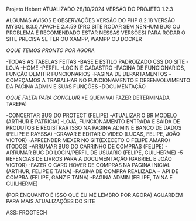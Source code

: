 Projeto Hebert ATUALIZADO 28/10/2024
VERSÃO DO PROJETO 1.2.3

ALGUMAS AVISOS E OBSERVAÇÕES 
VERSÃO DO PHP 8.2.18
VERSÃO MYSQL 8.3.0
APACHE 2.4.59
(PRO SITE RODAR SEM NENHUM BUG OU PROBLEMA É RECOMENDADO ESTAR NESSAS VERSÕES)
PARA RODAR O SITE PRECISA SE TER OU XAMPP, WAMPP OU DOCKER

*OQUE TEMOS PRONTO POR AGORA*

-TODAS AS TABELAS FEITAS 
-BASE E ESTILO PADROIZADO CSS DO SITE 
-LOJA 
-HOME
-PERFIL 
-LOGIN E CADASTRO
-PAGINA DE FUNCIONARIOS, FUNÇÃO DEMITIR FUNCIONARIOS 
-PAGINA DE DEPARTAMENTOS 
-COMEÇAMOS A TRABALHAR NO FUNCIONAMENTO E DESENVOLVIMENTO DA PAGINA ADMIN E SUAS FUNÇÕES
-DOCUMENTAÇÃO

*OQUE FALTA PARA CONCLUIR* *E QUEM VAI FAZER DETERMINADA TAREFA)

-CONCERTAR BUG DO PROTECT   (FELIPE)
-ATUALIZAR O BR MODELO   (ARTHUR E PATRICIA)
-LOJA, FUNCIONAMENTO ENTRADA E SAIDA DE PRODUTOS E REGISTRAR ISSO NA PAGINA ADMIN E BANCO DE DADOS   (FELIPE E RAYSSA)
-GRAVAR E EDITAR O VIDEO   (LUCAS, FELIPE, JOÃO VICTOR)
-APREENDER MEXER NO GIT(EXECETO O FELIPE AMARO)   (TODOS)
-ARRUMAR BUG DO CARRINHO DE COMPRAS    (FELIPE)
-ARRUMAR BUG DO LOGIN/PERFIL DE USUARIO   (FELIPE, GUILHERME)
-5 REFENCIAS DE LIVROS PARA A DOCUMENTAÇÃO   (GABRIEL E JOÃO VICTOR)
-FAZER O CARD HOVER DE COMPRAS NA PAGINA INICIAL   (ARTHUR, FELIPE E TAINA)
-PAGINA DE COMPRA REALIZADA + API DE COMPRA   (FELIPE, GANZ E TAINA)
-PAGINA ADMIN   (FELIPE, TAINA E GUILHERME)

(POR ENQUANTO É ISSO QUE EU ME LEMBRO POR AGORA) AGUARDEM PARA MAIS ATUALIZAÇÕES DO SITE 

ASS: FROGTECH

